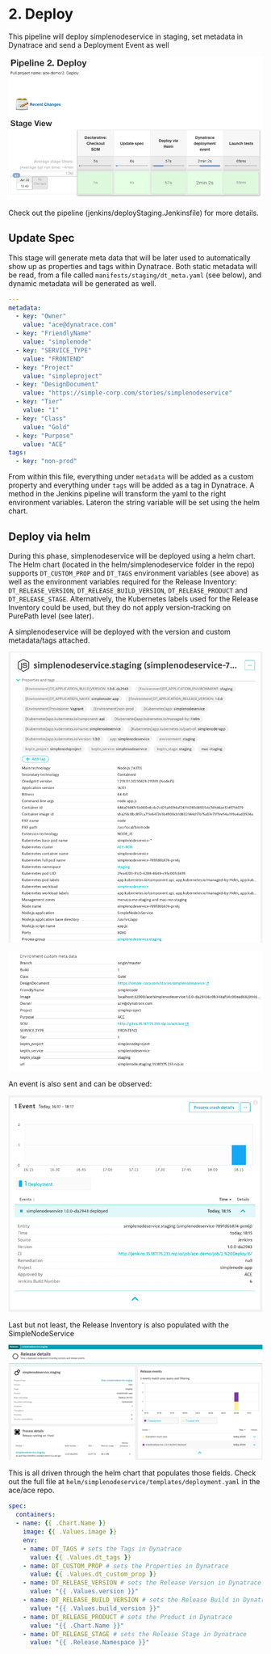 # 2. Deploy
This pipeline will deploy simplenodeservice in staging, set metadata in Dynatrace and send a Deployment Event as well

![Deploy result](assets/jenkins_ace-demo_deployresult.png)

Check out the pipeline (jenkins/deployStaging.Jenkinsfile) for more details.

## Update Spec
This stage will generate meta data that will be later used to automatically show up as properties and tags within Dynatrace. Both static metadata will be read, from a file called `manifests/staging/dt_meta.yaml` (see below), and dynamic metadata will be generated as well.

```yaml
---
metadata:
  - key: "Owner"
    value: "ace@dynatrace.com"
  - key: "FriendlyName"
    value: "simplenode"
  - key: "SERVICE_TYPE"
    value: "FRONTEND"
  - key: "Project"
    value: "simpleproject"
  - key: "DesignDocument"
    value: "https://simple-corp.com/stories/simplenodeservice"
  - key: "Tier"
    value: "1"
  - key: "Class"
    value: "Gold"
  - key: "Purpose"
    value: "ACE"
tags:
  - key: "non-prod"
```

From within this file, everything under `metadata` will be added as a custom property and everything under `tags` will be added as a tag in Dynatrace. A method in the Jenkins pipeline will transform the yaml to the right environment variables. Lateron the string variable will be set using the helm chart.

## Deploy via helm
During this phase, simplenodeservice will be deployed using a helm chart.
The Helm chart (located in the helm/simplenodeservice folder in the repo) supports `DT_CUSTOM_PROP` and `DT_TAGS` environment variables (see above) as well as the environment variables required for the Release Inventory: `DT_RELEASE_VERSION`, `DT_RELEASE_BUILD_VERSION`, `DT_RELEASE_PRODUCT` and `DT_RELEASE_STAGE`. Alternatively, the Kubernetes labels used for the Release Inventory could be used, but they do not apply version-tracking on PurePath level (see later).

A simplenodeservice will be deployed with the version and custom metadata/tags attached.

![SimpleNodeService Process Details](assets/jenkins_ace-demo_snsprop1.png)

![SimpleNodeService Process Details](assets/jenkins_ace-demo_snsprop2.png)

An event is also sent and can be observed:

![SimpleNodeService Process Details](assets/jenkins_ace-demo_snsevent.png)

Last but not least, the Release Inventory is also populated with the SimpleNodeService

![Release Inventory](assets/jenkins_ace-demo_snsrelease.png)

This is all driven through the helm chart that populates those fields.
Check out the full file at `helm/simplenodeservice/templates/deployment.yaml` in the ace/ace repo.

```yaml
spec:
  containers:
  - name: {{ .Chart.Name }}
    image: {{ .Values.image }}
    env:
    - name: DT_TAGS # sets the Tags in Dynatrace
      value: {{ .Values.dt_tags }}
    - name: DT_CUSTOM_PROP # sets the Properties in Dynatrace
      value: {{ .Values.dt_custom_prop }}
    - name: DT_RELEASE_VERSION # sets the Release Version in Dynatrace
      value: "{{ .Values.version }}"
    - name: DT_RELEASE_BUILD_VERSION # sets the Release Build in Dynatrace
      value: "{{ .Values.build_version }}"
    - name: DT_RELEASE_PRODUCT # sets the Product in Dynatrace
      value: "{{ .Chart.Name }}"
    - name: DT_RELEASE_STAGE # sets the Release Stage in Dynatrace
      value: "{{ .Release.Namespace }}"
```